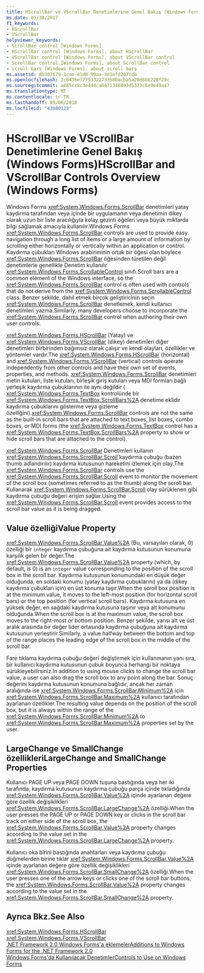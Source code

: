 ```yaml
---
title: HScrollBar ve VScrollBar Denetimlerine Genel Bakış (Windows Forms)
ms.date: 03/30/2017
f1_keywords:
- HScrollBar
- VScrollBar
helpviewer_keywords:
- ScrollBar control [Windows Forms]
- HScrollBar control [Windows Forms], about HScrollBar
- VScrollBar control [Windows Forms], about VScrollBar control
- ScrollBar control [Windows Forms], about ScrollBar control
- scroll bars [Windows Forms], about scroll bars
ms.assetid: 8b307679-1cae-41d8-99aa-3d1efd207cd6
ms.openlocfilehash: 2c6436e77753322733580acba5a20d6bb220f29c
ms.sourcegitcommit: a885cc8c3e444ca6471348893d5373c6e9e49a47
ms.translationtype: MT
ms.contentlocale: tr-TR
ms.lasthandoff: 09/06/2018
ms.locfileid: "43880123"
---
```

# <a name="hscrollbar-and-vscrollbar-controls-overview-windows-forms"></a><span data-ttu-id="fd476-102">HScrollBar ve VScrollBar Denetimlerine Genel Bakış (Windows Forms)</span><span class="sxs-lookup"><span data-stu-id="fd476-102">HScrollBar and VScrollBar Controls Overview (Windows Forms)</span></span>
<span data-ttu-id="fd476-103">Windows Forms <xref:System.Windows.Forms.ScrollBar> denetimleri yatay kaydırma tarafından veya içinde bir uygulamanın veya denetimin dikey olarak uzun bir liste aracılığıyla kolay gezinti öğeleri veya büyük miktarda bilgi sağlamak amacıyla kullanılır.</span><span class="sxs-lookup"><span data-stu-id="fd476-103">Windows Forms <xref:System.Windows.Forms.ScrollBar> controls are used to provide easy navigation through a long list of items or a large amount of information by scrolling either horizontally or vertically within an application or control.</span></span> <span data-ttu-id="fd476-104">Kaydırma çubukları Windows arabiriminin ortak bir öğesi olan böylece <xref:System.Windows.Forms.ScrollBar> öğesinden türetilen değil denetimlerle genellikle Denetim kullanılır <xref:System.Windows.Forms.ScrollableControl> sınıfı.</span><span class="sxs-lookup"><span data-stu-id="fd476-104">Scroll bars are a common element of the Windows interface, so the <xref:System.Windows.Forms.ScrollBar> control is often used with controls that do not derive from the <xref:System.Windows.Forms.ScrollableControl> class.</span></span> <span data-ttu-id="fd476-105">Benzer şekilde, dahil etmek birçok geliştiricinin seçin <xref:System.Windows.Forms.ScrollBar> denetlemek, kendi kullanıcı denetimleri yazma.</span><span class="sxs-lookup"><span data-stu-id="fd476-105">Similarly, many developers choose to incorporate the <xref:System.Windows.Forms.ScrollBar> control when authoring their own user controls.</span></span>  
  
 <span data-ttu-id="fd476-106"><xref:System.Windows.Forms.HScrollBar> (Yatay) ve <xref:System.Windows.Forms.VScrollBar> (dikey) denetimleri diğer denetimleri birbirinden bağımsız olarak çalışır ve kendi olayları, özellikler ve yöntemler vardır.</span><span class="sxs-lookup"><span data-stu-id="fd476-106">The <xref:System.Windows.Forms.HScrollBar> (horizontal) and <xref:System.Windows.Forms.VScrollBar> (vertical) controls operate independently from other controls and have their own set of events, properties, and methods.</span></span> <span data-ttu-id="fd476-107"><xref:System.Windows.Forms.ScrollBar> denetimleri metin kutuları, liste kutuları, birleşik giriş kutuları veya MDI formları bağlı yerleşik kaydırma çubuklarının ile aynı değildir ( <xref:System.Windows.Forms.TextBox> kontrolünde bir <xref:System.Windows.Forms.TextBox.ScrollBars%2A> denetime eklidir kaydırma çubuklarını gösterme veya gizleme özelliğini).</span><span class="sxs-lookup"><span data-stu-id="fd476-107"><xref:System.Windows.Forms.ScrollBar> controls are not the same as the built-in scroll bars that are attached to text boxes, list boxes, combo boxes, or MDI forms (the <xref:System.Windows.Forms.TextBox> control has a <xref:System.Windows.Forms.TextBox.ScrollBars%2A> property to show or hide scroll bars that are attached to the control).</span></span>  
  
 <span data-ttu-id="fd476-108"><xref:System.Windows.Forms.ScrollBar> Denetimleri kullanın <xref:System.Windows.Forms.ScrollBar.Scroll> kaydırma çubuğu (bazen thumb adlandırılır) kaydırma kutusunun hareketini izlemek için olay.</span><span class="sxs-lookup"><span data-stu-id="fd476-108">The <xref:System.Windows.Forms.ScrollBar> controls use the <xref:System.Windows.Forms.ScrollBar.Scroll> event to monitor the movement of the scroll box (sometimes referred to as the thumb) along the scroll bar.</span></span> <span data-ttu-id="fd476-109">Kullanarak <xref:System.Windows.Forms.ScrollBar.Scroll> olay sürüklenen gibi kaydırma çubuğu değeri erişim sağlar.</span><span class="sxs-lookup"><span data-stu-id="fd476-109">Using the <xref:System.Windows.Forms.ScrollBar.Scroll> event provides access to the scroll bar value as it is being dragged.</span></span>  
  
## <a name="value-property"></a><span data-ttu-id="fd476-110">Value özelliği</span><span class="sxs-lookup"><span data-stu-id="fd476-110">Value Property</span></span>  
 <span data-ttu-id="fd476-111"><xref:System.Windows.Forms.ScrollBar.Value%2A> (Bu, varsayılan olarak, 0) özelliği bir `integer` kaydırma çubuğuna ait kaydırma kutusunun konumuna karşılık gelen bir değer.</span><span class="sxs-lookup"><span data-stu-id="fd476-111">The <xref:System.Windows.Forms.ScrollBar.Value%2A> property (which, by default, is 0) is an `integer` value corresponding to the position of the scroll box in the scroll bar.</span></span> <span data-ttu-id="fd476-112">Kaydırma kutusunun konumundaki en düşük değer olduğunda, en soldaki konumu (yatay kaydırma çubuklarını) ya da (dikey kaydırma çubukları için) en üst konuma taşır.</span><span class="sxs-lookup"><span data-stu-id="fd476-112">When the scroll box position is at the minimum value, it moves to the left-most position (for horizontal scroll bars) or the top position (for vertical scroll bars).</span></span> <span data-ttu-id="fd476-113">Kaydırma kutusuna en yüksek değer, en sağdaki kaydırma kutusuna taşınır veya alt konumunu olduğunda.</span><span class="sxs-lookup"><span data-stu-id="fd476-113">When the scroll box is at the maximum value, the scroll box moves to the right-most or bottom position.</span></span> <span data-ttu-id="fd476-114">Benzer şekilde, yarısı alt ve üst aralık arasında bir değer lider ortasında kaydırma çubuğuna ait kaydırma kutusunun yerleştirir.</span><span class="sxs-lookup"><span data-stu-id="fd476-114">Similarly, a value halfway between the bottom and top of the range places the leading edge of the scroll box in the middle of the scroll bar.</span></span>  
  
 <span data-ttu-id="fd476-115">Fare tıklama kaydırma çubuğu değeri değiştirmek için kullanmanın yanı sıra, bir kullanıcı kaydırma kutusunun çubuk boyunca herhangi bir noktaya sürükleyebilirsiniz.</span><span class="sxs-lookup"><span data-stu-id="fd476-115">In addition to using mouse clicks to change the scroll bar value, a user can also drag the scroll box to any point along the bar.</span></span> <span data-ttu-id="fd476-116">Sonuç değerini kaydırma kutusunun konumuna bağlıdır, ancak her zaman aralığında ise <xref:System.Windows.Forms.ScrollBar.Minimum%2A> için <xref:System.Windows.Forms.ScrollBar.Maximum%2A> kullanıcı tarafından ayarlanan özellikler.</span><span class="sxs-lookup"><span data-stu-id="fd476-116">The resulting value depends on the position of the scroll box, but it is always within the range of the <xref:System.Windows.Forms.ScrollBar.Minimum%2A> to <xref:System.Windows.Forms.ScrollBar.Maximum%2A> properties set by the user.</span></span>  
  
## <a name="largechange-and-smallchange-properties"></a><span data-ttu-id="fd476-117">LargeChange ve SmallChange özellikleri</span><span class="sxs-lookup"><span data-stu-id="fd476-117">LargeChange and SmallChange Properties</span></span>  
 <span data-ttu-id="fd476-118">Kullanıcı PAGE UP veya PAGE DOWN tuşuna bastığında veya her iki tarafında, kaydırma kutusunun kaydırma çubuğu parça içinde tıkladığında <xref:System.Windows.Forms.ScrollBar.Value%2A> içinde ayarlanan değere göre özellik değişiklikleri <xref:System.Windows.Forms.ScrollBar.LargeChange%2A> özelliği.</span><span class="sxs-lookup"><span data-stu-id="fd476-118">When the user presses the PAGE UP or PAGE DOWN key or clicks in the scroll bar track on either side of the scroll box, the <xref:System.Windows.Forms.ScrollBar.Value%2A> property changes according to the value set in the <xref:System.Windows.Forms.ScrollBar.LargeChange%2A> property.</span></span>  
  
 <span data-ttu-id="fd476-119">Kullanıcı oka birini bastığında anahtarları veya kaydırma çubuğu düğmelerden birine tıklar <xref:System.Windows.Forms.ScrollBar.Value%2A> içinde ayarlanan değere göre özellik değişiklikleri <xref:System.Windows.Forms.ScrollBar.SmallChange%2A> özelliği.</span><span class="sxs-lookup"><span data-stu-id="fd476-119">When the user presses one of the arrow keys or clicks one of the scroll bar buttons, the <xref:System.Windows.Forms.ScrollBar.Value%2A> property changes according to the value set in the <xref:System.Windows.Forms.ScrollBar.SmallChange%2A> property.</span></span>  
  
## <a name="see-also"></a><span data-ttu-id="fd476-120">Ayrıca Bkz.</span><span class="sxs-lookup"><span data-stu-id="fd476-120">See Also</span></span>  
 <xref:System.Windows.Forms.HScrollBar>  
 <xref:System.Windows.Forms.VScrollBar>  
 [<span data-ttu-id="fd476-121">.NET Framework 2.0 Windows Forms'a eklemeler</span><span class="sxs-lookup"><span data-stu-id="fd476-121">Additions to Windows Forms for the .NET Framework 2.0</span></span>](https://msdn.microsoft.com/library/c61a923d-3d6a-4c8c-820c-e94c83f3f9a8)  
 [<span data-ttu-id="fd476-122">Windows Forms'da Kullanılacak Denetimler</span><span class="sxs-lookup"><span data-stu-id="fd476-122">Controls to Use on Windows Forms</span></span>](../../../../docs/framework/winforms/controls/controls-to-use-on-windows-forms.md)
